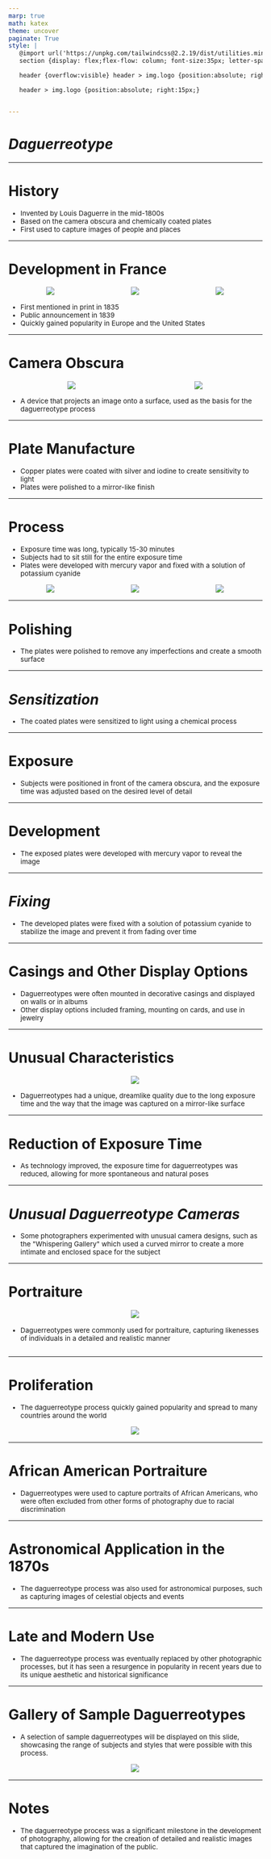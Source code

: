 ```yaml
---
marp: true
math: katex
theme: uncover
paginate: True
style: |
   @import url('https://unpkg.com/tailwindcss@2.2.19/dist/utilities.min.css');
   section {display: flex;flex-flow: column; font-size:35px; letter-spacing:1.4px;}

   header {overflow:visible} header > img.logo {position:absolute; right:15px;}

   header > img.logo {position:absolute; right:15px;}


---
```

<!-- backgroundImage: url('backgrounds/aaabstract (11).png') -->
<!-- _class: lead -->

 # _Daguerreotype_

---
<style scoped>p,li {font-size:0.88em}</style>

 # History

- Invented by Louis Daguerre in the mid-1800s
- Based on the camera obscura and chemically coated plates
- First used to capture images of people and places

---
<style scoped>p,li {font-size:0.76em}</style>

 # Development in France
<div style="display: flex; flex: 1 1 auto; flex-flow: row; min-height: 0"><div style="display: flex; flex: 1 1 auto; justify-content: center;min-height:0;min-width:0; margin-bottom:0.1em;;margin-right:0.15em">
<img style='object-fit: contain; max-height:100%; max-width:100%; background-color: rgba(0,0,0,0);' src='https://upload.wikimedia.org/wikipedia/commons/thumb/b/b7/Niepce_table.jpg/220px-Niepce_table.jpg'/>
</div>
<div style="display: flex; flex: 1 1 auto; justify-content: center;min-height:0;min-width:0; margin-bottom:0.1em;;margin-right:0.15em">
<img style='object-fit: contain; max-height:100%; max-width:100%; background-color: rgba(0,0,0,0);' src='https://upload.wikimedia.org/wikipedia/commons/thumb/5/57/Susse_Fr%C3%A9re_Daguerreotype_camera_1839.jpg/220px-Susse_Fr%C3%A9re_Daguerreotype_camera_1839.jpg'/>
</div>
<div style="display: flex; flex: 1 1 auto; justify-content: center;min-height:0;min-width:0; margin-bottom:0.1em;;margin-right:0.15em">
<img style='object-fit: contain; max-height:100%; max-width:100%; background-color: rgba(0,0,0,0);' src='https://upload.wikimedia.org/wikipedia/commons/thumb/5/52/Daguerreotype_Daguerre_Atelier_1837.jpg/220px-Daguerreotype_Daguerre_Atelier_1837.jpg'/>
</div>
</div>

- First mentioned in print in 1835
- Public announcement in 1839
- Quickly gained popularity in Europe and the United States

---
<style scoped>p,li {font-size:0.88em}</style>

 # Camera Obscura
<div style="display: flex; flex: 1 1 auto; flex-flow: row; min-height: 0"><div style="display: flex; flex: 1 1 auto; justify-content: center;min-height:0;min-width:0; margin-bottom:0.1em;;margin-right:0.15em">
<img style='object-fit: contain; max-height:100%; max-width:100%; background-color: rgba(0,0,0,0);' src='https://upload.wikimedia.org/wikipedia/commons/thumb/8/8a/Camera_obscura2.jpg/220px-Camera_obscura2.jpg'/>
</div>
<div style="display: flex; flex: 1 1 auto; justify-content: center;min-height:0;min-width:0; margin-bottom:0.1em;;margin-right:0.15em">
<img style='object-fit: contain; max-height:100%; max-width:100%; background-color: rgba(0,0,0,0);' src='https://upload.wikimedia.org/wikipedia/commons/thumb/9/9c/Camerae-obscurae.jpg/220px-Camerae-obscurae.jpg'/>
</div>
</div>

- A device that projects an image onto a surface, used as the basis for the daguerreotype process

---
<style scoped>p,li {font-size:0.92em}</style>

 # Plate Manufacture

- Copper plates were coated with silver and iodine to create sensitivity to light
- Plates were polished to a mirror-like finish

---
<style scoped>p,li {font-size:0.76em}</style>

 # Process
- Exposure time was long, typically 15-30 minutes
- Subjects had to sit still for the entire exposure time
- Plates were developed with mercury vapor and fixed with a solution of potassium cyanide
<div style="display: flex; flex: 1 1 auto; flex-flow: row; min-height: 0"><div style="display: flex; flex: 1 1 auto; justify-content: center;min-height:0;min-width:0; margin-bottom:0.1em;;margin-right:0.15em">
<img style='object-fit: contain; max-height:100%; max-width:100%; background-color: rgba(0,0,0,0);' src='https://upload.wikimedia.org/wikipedia/commons/thumb/7/76/Earliest_known_photograph_of_a_living_animal.jpg/220px-Earliest_known_photograph_of_a_living_animal.jpg'/>
</div>
<div style="display: flex; flex: 1 1 auto; justify-content: center;min-height:0;min-width:0; margin-bottom:0.1em;;margin-right:0.15em">
<img style='object-fit: contain; max-height:100%; max-width:100%; background-color: rgba(0,0,0,0);' src='https://upload.wikimedia.org/wikipedia/commons/thumb/a/a8/Turku_1842_-_Henrik_Cajander.jpg/220px-Turku_1842_-_Henrik_Cajander.jpg'/>
</div>
<div style="display: flex; flex: 1 1 auto; justify-content: center;min-height:0;min-width:0; margin-bottom:0.1em;;margin-right:0.15em">
<img style='object-fit: contain; max-height:100%; max-width:100%; background-color: rgba(0,0,0,0);' src='https://upload.wikimedia.org/wikipedia/commons/thumb/e/e6/Daguerreotype_process.jpg/220px-Daguerreotype_process.jpg'/>
</div>
</div>


---
<style scoped>p,li {font-size:0.96em}</style>

 # **Polishing**

- The plates were polished to remove any imperfections and create a smooth surface

---
<style scoped>p,li {font-size:0.96em}</style>

 # _Sensitization_
- The coated plates were sensitized to light using a chemical process


---
<style scoped>p,li {font-size:0.96em}</style>

 # Exposure

- Subjects were positioned in front of the camera obscura, and the exposure time was adjusted based on the desired level of detail

---
<style scoped>p,li {font-size:0.96em}</style>

 # Development

- The exposed plates were developed with mercury vapor to reveal the image

---
<style scoped>p,li {font-size:0.96em}</style>

 # _Fixing_
- The developed plates were fixed with a solution of potassium cyanide to stabilize the image and prevent it from fading over time


---
<style scoped>p,li {font-size:0.92em}</style>

 # Casings and Other Display Options
- Daguerreotypes were often mounted in decorative casings and displayed on walls or in albums
- Other display options included framing, mounting on cards, and use in jewelry


---
<style scoped>p,li {font-size:0.92em}</style>

 # Unusual Characteristics
<div style="display: flex; flex: 1 1 auto; flex-flow: row; min-height: 0"><div style="display: flex; flex: 1 1 auto; justify-content: center;min-height:0;min-width:0; margin-bottom:0.1em;;margin-right:0.15em">
<img style='object-fit: contain; max-height:100%; max-width:100%; background-color: rgba(0,0,0,0);' src='https://upload.wikimedia.org/wikipedia/commons/thumb/8/84/Portrait_of_a_Daguerreotypist%2C_1845.jpg/220px-Portrait_of_a_Daguerreotypist%2C_1845.jpg'/>
</div>
</div>

- Daguerreotypes had a unique, dreamlike quality due to the long exposure time and the way that the image was captured on a mirror-like surface

---
<style scoped>p,li {font-size:0.96em}</style>

 # **Reduction of Exposure Time**

- As technology improved, the exposure time for daguerreotypes was reduced, allowing for more spontaneous and natural poses

---
<style scoped>p,li {font-size:0.96em}</style>

 # _Unusual Daguerreotype Cameras_

- Some photographers experimented with unusual camera designs, such as the "Whispering Gallery" which used a curved mirror to create a more intimate and enclosed space for the subject

---
<style scoped>p,li {font-size:0.92em}</style>

 # Portraiture
<div style='flex:1 1 auto; min-height:0;' class="grid grid-cols-8 gap-4">
<div style='display:flex; flex-flow:column; min-height:0;' class="col-span-4">

<div style="display: flex; flex: 1 1 auto; flex-flow: row; min-height: 0"><div style="display: flex; flex: 1 1 auto; justify-content: center;min-height:0;min-width:0; margin-bottom:0.1em;;margin-right:0.15em">
<img style='object-fit: contain; max-height:100%; max-width:100%; background-color: rgba(0,0,0,0);' src='https://upload.wikimedia.org/wikipedia/commons/thumb/0/0e/Device_to_hold_heads_during_Daguerreotype_exposure.JPG/170px-Device_to_hold_heads_during_Daguerreotype_exposure.JPG'/>
</div>
</div>

</div>

<div style='display:flex; flex-flow:column; min-height:0;' class="col-span-4">

- Daguerreotypes were commonly used for portraiture, capturing likenesses of individuals in a detailed and realistic manner
</div>

</div>


---
<style scoped>p,li {font-size:0.92em}</style>

 # Proliferation
- The daguerreotype process quickly gained popularity and spread to many countries around the world
<div style="display: flex; flex: 1 1 auto; flex-flow: row; min-height: 0"><div style="display: flex; flex: 1 1 auto; justify-content: center;min-height:0;min-width:0; margin-bottom:0.1em;;margin-right:0.15em">
<img style='object-fit: contain; max-height:100%; max-width:100%; background-color: rgba(0,0,0,0);' src='https://upload.wikimedia.org/wikipedia/commons/thumb/f/f6/AdvSplendidDaguerreotypeAmerOfficeWaterburyCTCirca1840s.jpg/220px-AdvSplendidDaguerreotypeAmerOfficeWaterburyCTCirca1840s.jpg'/>
</div>
</div>


---
<style scoped>p,li {font-size:0.96em}</style>

 # African American Portraiture

- Daguerreotypes were used to capture portraits of African Americans, who were often excluded from other forms of photography due to racial discrimination

---
<style scoped>p,li {font-size:0.96em}</style>

 # Astronomical Application in the 1870s
- The daguerreotype process was also used for astronomical purposes, such as capturing images of celestial objects and events


---
<style scoped>p,li {font-size:0.96em}</style>

 # **Late and Modern Use**
- The daguerreotype process was eventually replaced by other photographic processes, but it has seen a resurgence in popularity in recent years due to its unique aesthetic and historical significance


---
<style scoped>p,li {font-size:0.92em}</style>

 # Gallery of Sample Daguerreotypes
- A selection of sample daguerreotypes will be displayed on this slide, showcasing the range of subjects and styles that were possible with this process.
<div style="display: flex; flex: 1 1 auto; flex-flow: row; min-height: 0"><div style="display: flex; flex: 1 1 auto; justify-content: center;min-height:0;min-width:0; margin-bottom:0.1em;;margin-right:0.15em">
<img style='object-fit: contain; max-height:100%; max-width:100%; background-color: rgba(0,0,0,0);' src='https://upload.wikimedia.org/wikipedia/commons/thumb/2/27/San_Francisco-1853.jpg/800px-San_Francisco-1853.jpg'/>
</div>
</div>


---
<style scoped>p,li {font-size:0.96em}</style>

 # Notes

- The daguerreotype process was a significant milestone in the development of photography, allowing for the creation of detailed and realistic images that captured the imagination of the public.